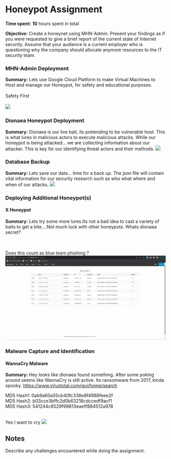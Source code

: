 # Honeypot Assignment

**Time spent:** **10** hours spent in total

**Objective:** Create a honeynet using MHN-Admin. Present your findings as if you were requested to give a brief report of the current state of Internet security. Assume that your audience is a current employer who is questioning why the company should allocate anymore resources to the IT security team.

### MHN-Admin Deployment

**Summary:** Lets use Google Cloud Platform to make Virtual Machines to Host and manage our Honeypot, for safety and educational purposes.
<br />
<br />
Safety First
<br />
<br />
<img src="mhn-admin.gif">

### Dionaea Honeypot Deployment

**Summary:** Dionaea is our live bait, its pretending to be vulnerable host. This is what lures in malicious actors to execute malicious attacks. While our honeypot is being attacked... we are collecting information about our attacker. This is key for our identifying threat actors and their methods. 
<img src="dionaea-honeypot.gif">

### Database Backup 

**Summary:** Lets save our data... time for a back up. The json file will contain vital information for our security research such as who what where and when of our attacks.
<img src="honey6.gif">

### Deploying Additional Honeypot(s)

#### X Honeypot

**Summary:** Lets try some more lures.Its not a bad idea to cast a variety of baits to get a bite....Not much luck with other honeypots. Whats dionaea secret?

<br />
<br />
Does this count as blue team phishing ?
<br />
<img src="honey7.gif">

### Malware Capture and Identification 

#### WannaCry Malware

**Summary:** Hey looks like dionaea found something. After some poking around seems like WannaCry is still active. Its ransomware from 2017, kinda spooky. https://www.virustotal.com/gui/home/search  

MD5 Hash1: 0ab9a60a55cb40fc338e8f4988feee2f
<br />
MD5 Hash2: b03cce3bffc2d0b63218cdccedf9acf1
<br />
MD5 Hash3: 541244c6529f99813eae1f884512a978
<br />

<br />
Yes I want to cry
<img src="x-malware.gif">

## Notes

Describe any challenges encountered while doing the assignment.

